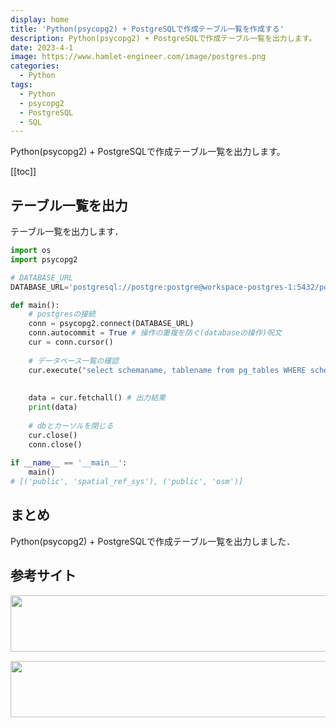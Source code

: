 ```yaml
---
display: home
title: 'Python(psycopg2) + PostgreSQLで作成テーブル一覧を作成する'
description: Python(psycopg2) + PostgreSQLで作成テーブル一覧を出力します。
date: 2023-4-1
image: https://www.hamlet-engineer.com/image/postgres.png
categories: 
  - Python
tags:
  - Python
  - psycopg2
  - PostgreSQL
  - SQL
---
```

Python(psycopg2) + PostgreSQLで作成テーブル一覧を出力します。

<!-- https://www.hamlet-engineer.com -->
<!-- ![](/image/ChordDiagram.png) -->

<!-- more -->

<ClientOnly>
  <CallInArticleAdsense />
</ClientOnly>

[[toc]]

## テーブル一覧を出力
テーブル一覧を出力します．

```python
import os
import psycopg2

# DATABASE_URL
DATABASE_URL='postgresql://postgre:postgre@workspace-postgres-1:5432/postgres'

def main():
    # postgresの接続
    conn = psycopg2.connect(DATABASE_URL)
    conn.autocommit = True # 操作の重複を防ぐ(databaseの操作)呪文
    cur = conn.cursor()
    
    # データベース一覧の確認
    cur.execute("select schemaname, tablename from pg_tables WHERE schemaname='public';")
    
    
    data = cur.fetchall() # 出力結果
    print(data)
    
    # dbとカーソルを閉じる
    cur.close()
    conn.close()
    
if __name__ == '__main__':
    main()
# [('public', 'spatial_ref_sys'), ('public', 'osm')]
```

## まとめ
Python(psycopg2) + PostgreSQLで作成テーブル一覧を出力しました．

## 参考サイト


<ClientOnly>
  <CallInArticleAdsense />
</ClientOnly>

<!-- TechAcademy -->
<a href="//af.moshimo.com/af/c/click?a_id=2604050&p_id=1555&pc_id=2816&pl_id=29835&guid=ON" rel="nofollow" referrerpolicy="no-referrer-when-downgrade"><img src="//image.moshimo.com/af-img/0866/000000029835.jpg" width="728" height="90" style="border:none;"></a><img src="//i.moshimo.com/af/i/impression?a_id=2604050&p_id=1555&pc_id=2816&pl_id=29835" width="1" height="1" style="border:none;">

<!-- テックキャンプ -->
<a href="//af.moshimo.com/af/c/click?a_id=2641145&p_id=1770&pc_id=3386&pl_id=25847&guid=ON" rel="nofollow" referrerpolicy="no-referrer-when-downgrade"><img src="//image.moshimo.com/af-img/1115/000000025847.png" width="728" height="90" style="border:none;"></a><img src="//i.moshimo.com/af/i/impression?a_id=2641145&p_id=1770&pc_id=3386&pl_id=25847" width="1" height="1" style="border:none;">


